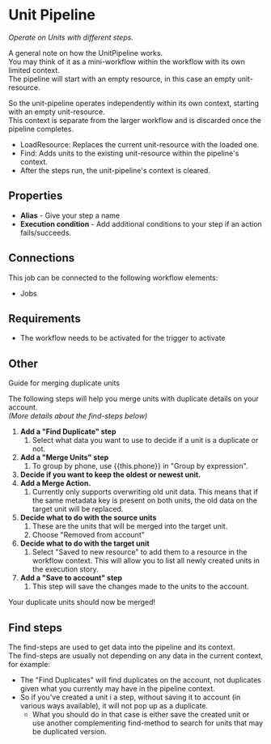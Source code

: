 # Unit Pipeline #

*Operate on Units with different steps.*

A general note on how the UnitPipeline works.  
You may think of it as a mini-workflow within the workflow with its own limited context.  
The pipeline will start with an empty resource, in this case an empty unit-resource.  

So the unit-pipeline operates independently within its own context, starting with an empty unit-resource.  
This context is separate from the larger workflow and is discarded once the pipeline completes.  
* LoadResource: Replaces the current unit-resource with the loaded one.
* Find: Adds units to the existing unit-resource within the pipeline's context.
* After the steps run, the unit-pipeline's context is cleared.  

## Properties

* **Alias** - Give your step a name 
* **Execution condition** - Add additional conditions to your step if an action fails/succeeds.

## Connections

This job can be connected to the following workflow elements:

* Jobs

## Requirements

* The workflow needs to be activated for the trigger to activate

## Other

Guide for merging duplicate units

The following steps will help you merge units with duplicate details on your account.  
*(More details about the find-steps below)*
1. **Add a "Find Duplicate" step**
	1. Select what data you want to use to decide if a unit is a duplicate or not.
2. **Add a "Merge Units" step**
	1. To group by phone, use {{this.phone}} in "Group by expression".
3. **Decide if you want to keep the oldest or newest unit.**
4. **Add a Merge Action.**
	1. Currently only supports overwriting old unit data. This means that if the same metadata key is present on both units, the old data on the target unit will be replaced.
5. **Decide what to do with the source units**
	1. These are the units that will be merged into the target unit.
	2. Choose "Removed from account"
6. **Decide what to do with the target unit**
	1. Select "Saved to new resource" to add them to a resource in the workflow context. This will allow you to list all newly created units in the execution story.
7. **Add a "Save to account" step**
	1. This step will save the changes made to the units to the account.

Your duplicate units should now be merged!

## Find steps
The find-steps are used to get data into the pipeline and its context.  
The find-steps are usually not depending on any data in the current context, for example:  
* The "Find Duplicates" will find duplicates on the account, not duplicates given what you currently may have in the pipeline context.
* So if you've created a unit i a step, without saving it to account (in various ways available), it will not pop up as a duplicate.
  * What you should do in that case is either save the created unit or use another complementing find-method to search for units that may be duplicated version.
